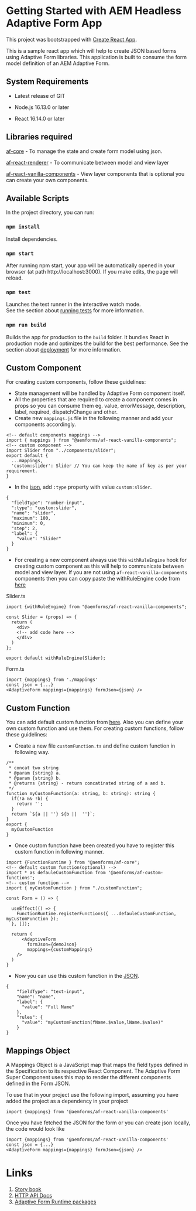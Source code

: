 # Getting Started with AEM Headless Adaptive Form App

This project was bootstrapped with [Create React App](https://github.com/facebook/create-react-app).

This is a sample react app which will help to create JSON based forms using Adaptive Form libraries. This application is built to consume the form model definition of an AEM Adaptive Form.

## System Requirements

* Latest release of GIT

* Node.js 16.13.0 or later

* React 16.14.0 or later

## Libraries required
[af-core](https://www.npmjs.com/package/@aemforms/af-core) - To manage the state and create form model using json.

[af-react-renderer](https://www.npmjs.com/package/@aemforms/af-react-renderer) - To communicate between model and view layer

[af-react-vanilla-components](https://www.npmjs.com/package/@aemforms/af-react-vanilla-components) - View layer components that is optional you can create your own components.


## Available Scripts

In the project directory, you can run:

### `npm install`

Install dependencies.

### `npm start`

After running npm start, your app will be automatically opened in your browser (at path http://localhost:3000). If you make edits, the page will reload.

### `npm test`

Launches the test runner in the interactive watch mode.\
See the section about [running tests](https://facebook.github.io/create-react-app/docs/running-tests) for more information.

### `npm run build`

Builds the app for production to the `build` folder. It bundles React in production mode and optimizes the build for the best performance. See the section about [deployment](https://facebook.github.io/create-react-app/docs/deployment) for more information.


## Custom Component
For creating custom components, follow these guidelines:
- State management will be handled by Adaptive Form component itself.
- All the properties that are required to create a component comes in props so you can consume them eg. value, errorMessage, description, label, required, dispatchChange and other.
- Create new `mappings.js` file in the following manner and add your components accordingly.
```
<!-- default components mappings -->
import { mappings } from "@aemforms/af-react-vanilla-components";
<!-- custom component -->
import Slider from "../components/slider";
export default {
  ...mappings,
  'custom:slider': Slider // You can keep the name of key as per your requirement.
}
```
- In the [json](src/form-definitions/demo.form.json), add `:type` property with value `custom:slider`.
```
{
  "fieldType": "number-input",
  ":type": "custom:slider",
  "name": "slider",
  "maximum": 100,
  "minimum": 0,
  "step": 2,
  "label": {
    "value": "Slider"
  }
}
```

- For creating a new component always use this `withRuleEngine` hook for creating custom component as this will help to communicate between model and view layer. If you are not using `af-react-vanilla-components` components then you can copy paste the withRuleEngine code from [here](https://github.com/adobe/aem-forms-headless-components/blob/main/packages/react-vanilla-components/src/utils/withRuleEngine.tsx)

Slider.ts
```
import {withRuleEngine} from "@aemforms/af-react-vanilla-components";

const Slider = (props) => {
  return (
    <div>
    <!-- add code here -->
    </div>
  )
};

export default withRuleEngine(Slider);
```

Form.ts
```
import {mappings} from './mappings'
const json = {...}
<AdaptiveForm mappings={mappings} formJson={json} />
```

## Custom Function
You can add default custom function from [here](https://www.npmjs.com/package/@aemforms/af-custom-functions). Also you can define your own custom function and use them. For creating custom functions, follow these guidelines:
- Create a new file `customFunction.ts` and define custom function in following way.

```
/**
 * concat two string
 * @param {string} a.
 * @param {string} b.
 * @returns {string} - return concatinated string of a and b.
 */
function myCustomFunction(a: string, b: string): string {
  if(!a && !b) {
    return '';
  }
  return `${a || ''} ${b ||  ''}`;
}
export {
  myCustomFunction
}
```
- Once custom function have been created you have to register this custom function in following manner.
```
import {FunctionRuntime } from "@aemforms/af-core";
<!-- default custom function(optional) -->
import * as defauleCustomFunction from '@aemforms/af-custom-functions';
<!-- custom function -->
import { myCustomFunction } from "./customFunction";

const Form = () => {

  useEffect(() => {
    FunctionRuntime.registerFunctions({ ...defauleCustomFunction, myCustomFunction });
  }, []);

  return (
      <AdaptiveForm
        formJson={demoJson}
        mappings={customMappings}
    />
  )
}
```
- Now you can use this custom function in the [JSON](src/form-definitions/demo.form.json).
```
{
    "fieldType": "text-input",
    "name": "name",
    "label": {
      "value": "Full Name"
    },
    "rules": {
      "value": "myCustomFunction(fName.$value,lName.$value)"
    }
}
```

## Mappings Object

A Mappings Object is a JavaScript map that maps the field types defined in the Specification to its respective React Component. The Adaptive Form Super Component uses this map to render the different components defined in the Form JSON.

To use that in your project use the following import, assuming you have added the project as a dependency in your project

```
import {mappings} from '@aemforms/af-react-vanilla-components'
```

Once you have fetched the JSON for the form or you can create json locally, the code would look like

```
import {mappings} from '@aemforms/af-react-vanilla-components'
const json = {...}
<AdaptiveForm mappings={mappings} formJson={json} />
```

# Links
1. [Story book](https://opensource.adobe.com/aem-forms-af-runtime/storybook)
2. [HTTP API Docs](https://opensource.adobe.com/aem-forms-af-runtime/api)
3. [Adaptive Form Runtime packages](https://www.npmjs.com/org/aemforms)